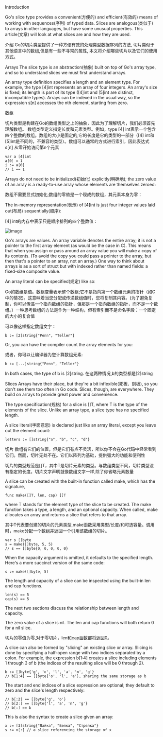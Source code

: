Introduction

Go's slice type provides a convenient(方便的) and efficient(有效的) means of working with sequences(序列) of typed data. Slices are analogous(类似于) to arrays in other languages, but have some unusual properties. This article(文章) will look at what slices are and how they are used.

介绍
Go的切片类型提供了一种方便有效的处理类型数据序列的方法,
切片类似于其他语言中的数组,但是有一些不寻常的属性,
本文将介绍哪些切片以及它们的使用方式。


Arrays
The slice type is an abstraction(抽象) built on top of Go's array type, and so to understand slices we must first understand arrays.

An array type definition specifies a length and an element type. For example, the type [4]int represents an array of four integers. An array's size is fixed; its length is part of its type ([4]int and [5]int are distinct, incompatible types). Arrays can be indexed in the usual way, so the expression s[n] accesses the nth element, starting from zero.

数组

切片类型是构建在Go的数组类型之上的抽象，因此为了理解切片，我们必须首先理解数组。
数组类型定义指定长度和元素类型。例如，type [4] int表示一个包含四个整数的数组。数组的大小是固定的;它的长度是它的类型的一部分（[4] int和[5]int是不同的，不兼容的类型）。数组可以通常的方式进行索引，因此表达式 s[n] 从零开始访问第n个元素

```
var a [4]int
a[0] = 1
i := a[0]
// i == 1
```

Arrays do not need to be initialized(初始化) explicitly(明确地); the zero value of an array is a ready-to-use array whose elements are themselves zeroed:


数组不需要显式初始化;数组的零值是一个现成的数组，其元素本身为零：


The in-memory representation(表示) of [4]int is just four integer values laid out(布局) sequentially(顺序):


[4] int的内存中表示只是顺序排列的四个整数值：

![image](https://blog.golang.org/go-slices-usage-and-internals_slice-array.png)



Go's arrays are values. An array variable denotes the entire array; it is not a pointer to the first array element (as would be the case in C). This means that when you assign or pass around an array value you will make a copy of its contents. (To avoid the copy you could pass a pointer to the array, but then that's a pointer to an array, not an array.) One way to think about arrays is as a sort of struct but with indexed rather than named fields: a fixed-size composite value.

An array literal can be specified(规定) like so:


Go的数组是值。数组变量表示整个数组;它不是指向第一个数组元素的指针（如C中的情况)。这意味着当您分配或传递数组值时，您将复制其内容。(为了避免复制，你可以传递一个指向数组的指针，但那是一个指向数组的指针，而不是一个数组。）一种思考数组的方法是作为一种结构，但有索引而不是命名字段：一个固定的大小的复合值


可以像这样指定数组文字：




```
b := [2]string{"Penn", "Teller"}
```
Or, you can have the compiler count the array elements for you:

或者，你可以让编译器为您计算数组元素:

```
b := [...]string{"Penn", "Teller"}
```
In both cases, the type of b is [2]string.
在这两种情况,b的类型都是[2]string



Slices
Arrays have their place, but they're a bit inflexible(死板、刻板), so you don't see them too often in Go code. Slices, though, are everywhere. They build on arrays to provide great power and convenience.

The type specification(规格) for a slice is []T, where T is the type of the elements of the slice. Unlike an array type, a slice type has no specified length.

A slice literal(字面意思) is declared just like an array literal, except you leave out the element count:

```
letters := []string{"a", "b", "c", "d"}
```
切片
数组有它们的位置，但是它们有点不灵活，所以你不会在Go代码中经常看到它们。然而，切片无处不在。它们以阵列为基础，提供强大的功能和便利性

切片的类型规范是[]T，其中T是切片元素的类型。与数组类型不同，切片类型没有指定的长度。切片文字声明就像数组文字一样,除了你省略元素数量


A slice can be created with the built-in function called make, which has the signature,

```
func make([]T, len, cap) []T
```

where T stands for the element type of the slice to be created. The make function takes a type, a length, and an optional capacity. When called, make allocates an array and returns a slice that refers to that array.


其中T代表要创建的切片的元素类型,make函数采用类型/长度/和可选容量。调用时，make分配一个数组并返回一个引用该数组的切片。
```
var s []byte
s = make([]byte, 5, 5)
// s == []byte{0, 0, 0, 0, 0}
```
When the capacity argument is omitted, it defaults to the specified length. Here's a more succinct version of the same code:
```
s := make([]byte, 5)
```
The length and capacity of a slice can be inspected using the built-in len and cap functions.
```
len(s) == 5
cap(s) == 5
```
The next two sections discuss the relationship between length and capacity.

The zero value of a slice is nil. The len and cap functions will both return 0 for a nil slice.

切片的零值为零,对于零切片，len和cap函数都将返回0。

A slice can also be formed by "slicing" an existing slice or array. Slicing is done by specifying a half-open range with two indices separated by a colon. For example, the expression b[1:4] creates a slice including elements 1 through 3 of b (the indices of the resulting slice will be 0 through 2).
```
b := []byte{'g', 'o', 'l', 'a', 'n', 'g'}
// b[1:4] == []byte{'o', 'l', 'a'}, sharing the same storage as b
```

The start and end indices of a slice expression are optional; they default to zero and the slice's length respectively:
```
// b[:2] == []byte{'g', 'o'}
// b[2:] == []byte{'l', 'a', 'n', 'g'}
// b[:] == b
```
This is also the syntax to create a slice given an array:
```
x := [3]string{"Лайка", "Белка", "Стрелка"}
s := x[:] // a slice referencing the storage of x
```
